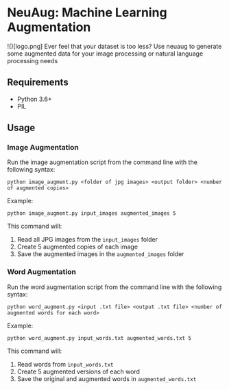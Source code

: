 # NeuAug: Machine Learning Augmentation

!()[logo.png]
Ever feel that your dataset is too less? Use neuaug to generate some augmented data for your image processing or natural language processing needs

## Requirements

- Python 3.6+
- PIL

## Usage

### Image Augmentation

Run the image augmentation script from the command line with the following syntax:

```
python image_augment.py <folder of jpg images> <output folder> <number of augmented copies>
```

Example:
```
python image_augment.py input_images augmented_images 5
```

This command will:
1. Read all JPG images from the `input_images` folder
2. Create 5 augmented copies of each image
3. Save the augmented images in the `augmented_images` folder

### Word Augmentation

Run the word augmentation script from the command line with the following syntax:

```
python word_augment.py <input .txt file> <output .txt file> <number of augmented words for each word>
```

Example:
```
python word_augment.py input_words.txt augmented_words.txt 5
```

This command will:
1. Read words from `input_words.txt`
2. Create 5 augmented versions of each word
3. Save the original and augmented words in `augmented_words.txt`

